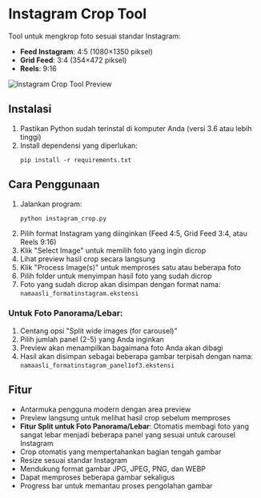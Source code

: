 # Instagram Crop Tool

Tool untuk mengkrop foto sesuai standar Instagram:
- **Feed Instagram**: 4:5 (1080×1350 piksel)
- **Grid Feed**: 3:4 (354×472 piksel)
- **Reels**: 9:16

![Instagram Crop Tool Preview](https://i.ibb.co/Gnxk3GK/instagram-crop-tool.png)

## Instalasi

1. Pastikan Python sudah terinstal di komputer Anda (versi 3.6 atau lebih tinggi)
2. Install dependensi yang diperlukan:
   ```
   pip install -r requirements.txt
   ```

## Cara Penggunaan

1. Jalankan program:
   ```
   python instagram_crop.py
   ```
2. Pilih format Instagram yang diinginkan (Feed 4:5, Grid Feed 3:4, atau Reels 9:16)
3. Klik "Select Image" untuk memilih foto yang ingin dicrop
4. Lihat preview hasil crop secara langsung
5. Klik "Process Image(s)" untuk memproses satu atau beberapa foto
6. Pilih folder untuk menyimpan hasil foto yang sudah dicrop
7. Foto yang sudah dicrop akan disimpan dengan format nama: `namaasli_formatinstagram.ekstensi`

### Untuk Foto Panorama/Lebar:

1. Centang opsi "Split wide images (for carousel)"
2. Pilih jumlah panel (2-5) yang Anda inginkan
3. Preview akan menampilkan bagaimana foto Anda akan dibagi
4. Hasil akan disimpan sebagai beberapa gambar terpisah dengan nama: `namaasli_formatinstagram_panel1of3.ekstensi`

## Fitur

- Antarmuka pengguna modern dengan area preview
- Preview langsung untuk melihat hasil crop sebelum memproses
- **Fitur Split untuk Foto Panorama/Lebar**: Otomatis membagi foto yang sangat lebar menjadi beberapa panel yang sesuai untuk carousel Instagram
- Crop otomatis yang mempertahankan bagian tengah gambar
- Resize sesuai standar Instagram
- Mendukung format gambar JPG, JPEG, PNG, dan WEBP
- Dapat memproses beberapa gambar sekaligus
- Progress bar untuk memantau proses pengolahan gambar 
